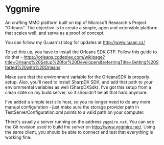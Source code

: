 Yggmire
=======

An crafting MMO platform built on top of Microsoft Research's Project "Orleans". The objective is to create a simple, open and extensible platform that scales well, and serve as a proof of concept.

You can follow my (Luaan's) blog for updates at http://www.luaan.cz/

To set this up, you have to install the Orleans SDK CTP. Follow this guide to do that - https://orleans.codeplex.com/wikipage?title=Orleans%20Setup%20for%20Developers&referringTitle=Getting%20Started%20with%20Orleans.

Make sure that the environment variable for the OrleansSDK is properly setup. Also, you'll need to install SharpDX SDK, and add that path to your enviornmental variables as well (SharpDXSdk). I've got this setup from a clean slate on my build server, so it shouldn't be all that hard anymore.

I've added a simple test silo host, so you no longer need to do any more manual configuration - just make sure the storage provider path in TestServerConfiguration.xml points to a valid path on your computer.

There's usually a server running on the address `yggmire.net`. You can see the Git revision used to build the server on http://www.yggmire.net/. Using the same client, you should be able to connect
and test that everything is working fine.
